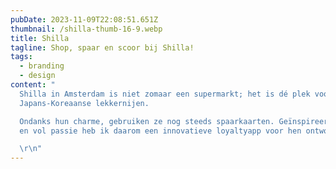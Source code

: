 ```yaml
---
pubDate: 2023-11-09T22:08:51.651Z
thumbnail: /shilla-thumb-16-9.webp
title: Shilla
tagline: Shop, spaar en scoor bij Shilla!
tags:
  - branding
  - design
content: "
  Shilla in Amsterdam is niet zomaar een supermarkt; het is dé plek voor
  Japans-Koreaanse lekkernijen.

  Ondanks hun charme, gebruiken ze nog steeds spaarkaarten. Geïnspireerd
  en vol passie heb ik daarom een innovatieve loyaltyapp voor hen ontworpen!\r

  \r\n"
---
```

